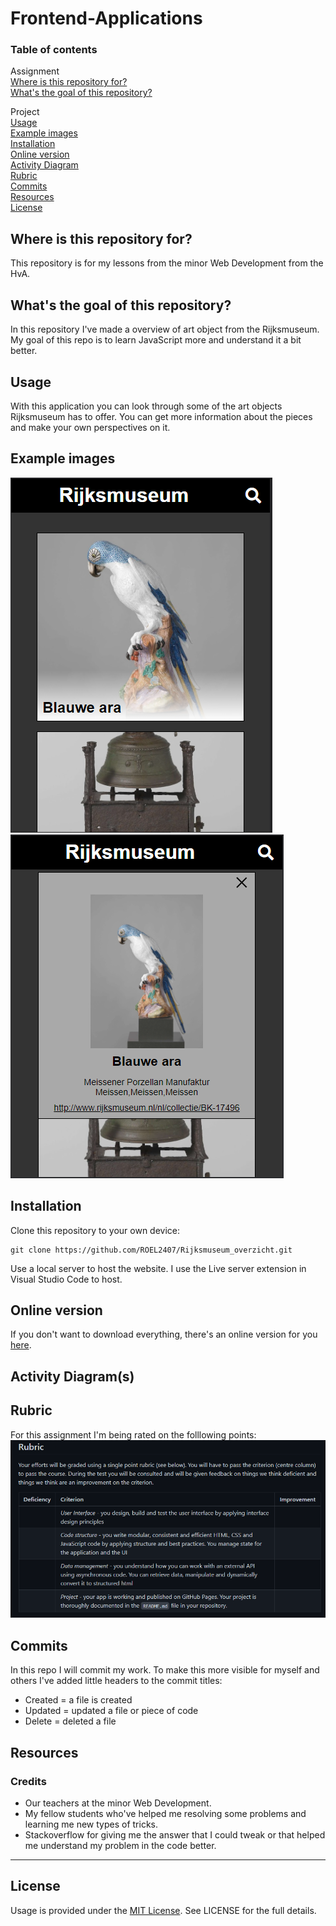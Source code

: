 # Frontend-Applications

### Table of contents
Assignment<br />
[Where is this repository for?](https://github.com/ROEL2407/Rijksmuseum_overzicht#where-is-this-repository-for)<br />
[What's the goal of this repository?](https://github.com/ROEL2407/Rijksmuseum_overzicht#whats-the-goal-of-this-repository)

Project<br />
[Usage](https://github.com/ROEL2407/Rijksmuseum_overzicht#usage)<br />
[Example images](https://github.com/ROEL2407/Rijksmuseum_overzicht#example-images)<br />
[Installation](https://github.com/ROEL2407/Rijksmuseum_overzicht#installation)<br />
[Online version](https://github.com/ROEL2407/Rijksmuseum_overzicht#online-version)<br />
[Activity Diagram](https://github.com/ROEL2407/Rijksmuseum_overzicht#activity-diagrams)<br />
[Rubric](https://github.com/ROEL2407/Rijksmuseum_overzicht#rubric)<br />
[Commits](https://github.com/ROEL2407/Rijksmuseum_overzicht#commits)<br />
[Resources](https://github.com/ROEL2407/Rijksmuseum_overzicht#resources)<br />
[License](https://github.com/ROEL2407/Rijksmuseum_overzicht#license)

## Where is this repository for?
This repository is for my lessons from the minor Web Development from the HvA. 

## What's the goal of this repository?
In this repository I've made a overview of art object from the Rijksmuseum. My goal of this repo is to learn JavaScript more and understand it a bit better.

## Usage
With this application you can look through some of the art objects Rijksmuseum has to offer. You can get more information about the pieces and make your own perspectives on it.

## Example images
<img src="https://github.com/ROEL2407/Rijksmuseum_overzicht/blob/main/wiki_images/voorbeeld_overzicht.PNG">
<img src="https://github.com/ROEL2407/Rijksmuseum_overzicht/blob/main/wiki_images/voorbeeld_detail.PNG">

## Installation
Clone this repository to your own device:
```console
git clone https://github.com/ROEL2407/Rijksmuseum_overzicht.git
```

Use a local server to host the website. I use the Live server extension in Visual Studio Code to host.

## Online version
If you don't want to download everything, there's an online version for you [here](https://roel2407.github.io/Rijksmuseum_overzicht/spa/).

## Activity Diagram(s)


## Rubric
For this assignment I'm being rated on the folllowing points:
<img src="https://github.com/ROEL2407/Rijksmuseum_overzicht/blob/main/wiki_images/Rubric_wafs.png">

## Commits
In this repo I will commit my work. To make this more visible for myself and others I've added little headers to the commit titles:
* Created = a file is created
* Updated = updated a file or piece of code
* Delete = deleted a file

## Resources
### Credits
* Our teachers at the minor Web Development.
* My fellow students who've helped me resolving some problems and learning me new types of tricks.
* Stackoverflow for giving me the answer that I could tweak or that helped me understand my problem in the code better.  
<hr />

## License
Usage is provided under the [MIT License](https://github.com/ROEL2407/Rijksmuseum_overzicht/blob/main/LICENSE). See LICENSE for the full details.


<!-- Add a link to your live demo in Github Pages 🌐-->

<!-- ☝️ replace this description with a description of your own work -->

<!-- replace the code in the /docs folder with your own, so you can showcase your work with GitHub Pages 🌍 -->

<!-- Add a nice poster image here at the end of the week, showing off your shiny frontend 📸 -->

<!-- Maybe a table of contents here? 📚 -->

<!-- How about a section that describes how to install this project? 🤓 -->

<!-- ...but how does one use this project? What are its features 🤔 -->

<!-- What external data source is featured in your project and what are its properties 🌠 -->

<!-- Maybe a checklist of done stuff and stuff still on your wishlist? ✅ -->

<!-- How about a license here? 📜 (or is it a licence?) 🤷 -->
